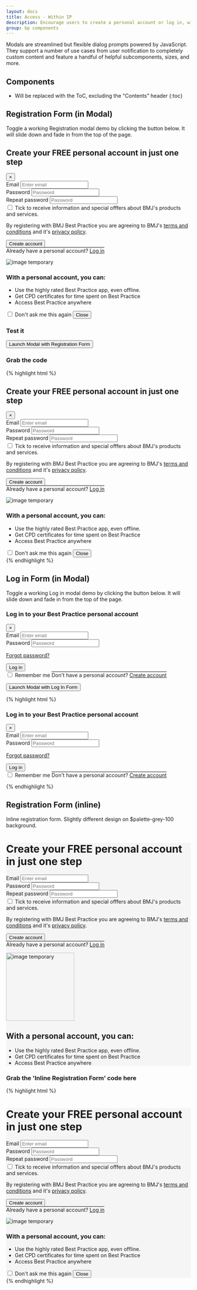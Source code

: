 ```yaml
---
layout: docs
title: Access - Within IP
description: Encourage users to create a personal account or log in, with Registration &amp; Log in Form in Modal
group: bp components
---
```


Modals are streamlined but flexible dialog prompts powered by JavaScript. They support a number of use cases from user notification to completely custom content and feature a handful of helpful subcomponents, sizes, and more.

## Components

* Will be replaced with the ToC, excluding the "Contents" header
{:toc}

## Registration Form (in Modal)

Toggle a working Registration modal demo by clicking the button below. It will slide down and fade in from the top of the page.

<div id="exampleModalRegister" class="modal fade" tabindex="-1" role="dialog" aria-labelledby="exampleModalRegisterLabel" aria-hidden="true">
  <div class="modal-dialog modal-lg" role="document">
    <div class="modal-content pb-2">
      <div class="modal-header">
        <h2>Create your FREE personal account in just one step</h2>
        <button type="button" class="close" data-dismiss="modal" aria-label="Close">
          <span aria-hidden="true">&times;</span>
        </button>
      </div><!--- / modal-header -->
      <div class="modal-body">
        <div class="row">
          <div class="col-md-6">
            <form id="regForm" action="#">
              <div class="form-group floating-label">
                <label for="exampleInputEmail1">Email</label>
                <input type="email" class="form-control mw-100" id="exampleInputEmail1" name="exampleInputEmail1" aria-describedby="emailHelp" placeholder="Enter email">
              </div>
              <div class="form-group floating-label">
                <label for="exampleInputPassword1">Password</label>
                <input type="password" class="form-control" id="exampleInputPassword1" name="exampleInputPassword1" placeholder="Password">
              </div>
              <div class="form-group floating-label">
                <label for="exampleInputPassword2">Repeat password</label>
                <input type="password" class="form-control" id="exampleInputPassword2" name="exampleInputPassword2" placeholder="Password">
              </div>
              <label for="marketingOptIn" class="custom-control custom-checkbox">
                <input name="marketingOptIn" id="marketingOptIn" type="checkbox" class="custom-control-input">
                <span class="custom-control-indicator"></span>
                <span class="custom-control-description">Tick to receive information and special offfers about BMJ's products and services.</span>
              </label>
              <p>By registering with BMJ Best Practice you are agreeing to BMJ's <a href="#">terms and conditions</a> and it's <a href="#">privacy policy</a>.</p>
              <div class="form-group">
                <button id="createAccount" type="submit" class="btn btn-secondary">Create account</button>
              </div>
              <span class="custom-control pt-3 pl-0 d-inline-block" style="border-top: 1px solid #000">Already have a personal account? <a class="text-uppercase" href="#exampleModalLogIn" data-toggle="modal" data-dismiss="modal">Log in</a></span>
            </form>
          </div>
          <div class="col-md-6">
            <div class="regMessaging">
              <img class="w-100" src="../../../css/images/1.jpg" alt="image temporary">
              <div class="regMessageHeader">
                <h3 class="text-center">With a personal account, you can:</h3>
              </div>
              <ul class="list-group list-group-flush">
                <li class="list-group-item">Use the highly rated Best Practice app, even offline.</li>
                <li class="list-group-item">Get CPD certificates for time spent on Best Practice</li>
                <li class="list-group-item">Access Best Practice anywhere</li>
              </ul>
            </div>
            <label for="modalDismiss" class="custom-control custom-checkbox">
              <input name="modalDismiss" id="modalDismiss" type="checkbox" class="custom-control-input">
              <span class="custom-control-indicator mt-3"></span>
              <span class="font-weight-bold pt-3 custom-control-description">Don't ask me this again</span>
            </label>
            <button type="button" class="btn btn-outline-primary float-right mt-2" data-dismiss="modal" aria-label="Close">Close</button>
            </div>
        </div>
      </div><!--- / modal-body -->
    </div><!--- / modal-content -->
  </div><!--- / modal-dialog -->
</div><!--- / exampleModalRegister -->

### Test it
<div class="bd-example text-center">
  <button type="button" class="btn btn-primary" data-toggle="modal" data-target="#exampleModalRegister">
    Launch Modal with Registration Form
  </button>
</div>

### Grab the code
{% highlight html %}
<!-- Register Form in Modal -->
<div id="exampleModalRegister" class="modal fade" tabindex="-1" role="dialog" aria-labelledby="exampleModalRegisterLabel" aria-hidden="true">
  <div class="modal-dialog modal-lg" role="document">
    <div class="modal-content pb-2">
      <div class="modal-header">
        <h2>Create your FREE personal account in just one step</h2>
        <button type="button" class="close" data-dismiss="modal" aria-label="Close">
          <span aria-hidden="true">&times;</span>
        </button>
      </div><!--- / modal-header -->
      <div class="modal-body">
        <div class="row">
          <div class="col-md-6">
            <form id="regformModal" action="#">
              <div class="form-group floating-label">
                <label for="exampleInputEmail1">Email</label>
                <input type="email" class="form-control mw-100" id="exampleInputEmail1" name="exampleInputEmail1" aria-describedby="emailHelp" placeholder="Enter email">
              </div>
              <div class="form-group floating-label">
                <label for="exampleInputPassword1">Password</label>
                <input type="password" class="form-control" id="exampleInputPassword1" name="exampleInputPassword1" placeholder="Password">
              </div>
              <div class="form-group floating-label">
                <label for="exampleInputPassword2">Repeat password</label>
                <input type="password" class="form-control" id="exampleInputPassword2" name="exampleInputPassword2" placeholder="Password">
              </div>
              <label for="marketingOptIn" class="custom-control custom-checkbox">
                <input name="marketingOptIn" id="marketingOptIn" type="checkbox" class="custom-control-input">
                <span class="custom-control-indicator"></span>
                <span class="custom-control-description">Tick to receive information and special offfers about BMJ's products and services.</span>
              </label>
              <p>By registering with BMJ Best Practice you are agreeing to BMJ's <a href="#">terms and conditions</a> and it's <a href="#">privacy policy</a>.</p>
              <div class="form-group">
                <button type="submit" class="btn btn-secondary">Create account</button>
              </div>
              <span class="custom-control pt-3 pl-0 mt-35 d-inline-block" style="border-top: 1px solid #000">Already have a personal account? <a class="text-uppercase" href="#exampleModalLogIn" data-toggle="modal" data-dismiss="modal">Log in</a></span>
            </form>
          </div>
          <div class="col-md-6">
            <div class="regMessaging">
              <img class="w-100" src="../../../css/images/1.jpg" alt="image temporary">
              <div class="regMessageHeader">
                <h3 class="text-center">With a personal account, you can:</h3>
              </div>
              <ul class="list-group list-group-flush">
                <li class="list-group-item">Use the highly rated Best Practice app, even offline.</li>
                <li class="list-group-item">Get CPD certificates for time spent on Best Practice</li>
                <li class="list-group-item">Access Best Practice anywhere</li>
              </ul>
            </div>
            <label for="modalDismiss" class="custom-control custom-checkbox">
              <input name="modalDismiss" id="modalDismiss" type="checkbox" class="custom-control-input">
              <span class="custom-control-indicator mt-3"></span>
              <span class="font-weight-bold pt-3 custom-control-description">Don't ask me this again</span>
            </label>
            <button type="button" class="btn btn-outline-primary float-right mt-2" data-dismiss="modal" aria-label="Close">Close</button>
            </div>
        </div>
      </div><!--- / modal-body -->
    </div><!--- / modal-content -->
  </div><!--- / modal-dialog -->
</div><!--- / exampleModalRegister -->
{% endhighlight %}


## Log in Form (in Modal)

Toggle a working Log in modal demo by clicking the button below. It will slide down and fade in from the top of the page.

<div id="exampleModalLogIn" class="modal fade" tabindex="-1" role="dialog" aria-labelledby="exampleModalLogInLabel" aria-hidden="true">
  <div class="modal-dialog modal-lg" role="document">
    <div class="modal-content pb-3">
      <div class="modal-header">
        <h3 class="modal-title" id="exampleModalLogInLabel">Log in to your Best Practice personal account</h3>
        <button type="button" class="close" data-dismiss="modal" aria-label="Close">
          <span aria-hidden="true">&times;</span>
        </button>
      </div>
      <div class="modal-body">
        <div class="row">
          <div class="col-md-6">
            <form id="loginForm" action="#">
              <div class="form-group floating-label">
                <label for="exampleInputEmail2">Email</label>
                <input type="email" class="form-control" id="exampleInputEmail2" name="exampleInputEmail2" aria-describedby="emailHelp" placeholder="Enter email">
              </div>
              <div class="form-group floating-label">
                <label for="exampleInputPassword3">Password</label>
                <input type="password" class="form-control" id="exampleInputPassword3" name="exampleInputPassword3" placeholder="Password">
              </div>
              <p class="pl-0"><a href="#">Forgot password?</a></p>
              <div class="form-group">
                <button id="loginSubmit" type="submit" class="btn btn-secondary">Log in</button>
              </div>
              <label for="marketingOptIn" class="custom-control custom-checkbox">
                <input name="marketingOptIn" id="marketingOptIn" type="checkbox" class="custom-control-input">
                <span class="custom-control-indicator"></span>
                <span class="custom-control-description">Remember me</span>
              </label>
              <span class="custom-control pt-3 pl-0 mt-3 d-inline-block" style="border-top: 1px solid #000">Don't have a personal account? <a class="text-uppercase" href="#exampleModalRegister" data-toggle="modal" data-dismiss="modal">Create account</a></span>
            </form>
          </div>
          <div class="col-md-6">
            <!--- Empty for now -->
          </div>
        </div>
      </div>
    </div>
  </div>
</div>

<div class="bd-example">
  <button type="button" class="btn btn-primary" data-toggle="modal" data-target="#exampleModalLogIn">
    Launch Modal with Log In Form
  </button>
</div>

{% highlight html %}
<!-- Modal -->
<div id="exampleModalLogIn" class="modal fade" tabindex="-1" role="dialog" aria-labelledby="exampleModalLogInLabel" aria-hidden="true">
  <div class="modal-dialog modal-lg" role="document">
    <div class="modal-content pb-3">
      <div class="modal-header">
        <h3 class="modal-title" id="exampleModalLogInLabel">Log in to your Best Practice personal account</h3>
        <button type="button" class="close" data-dismiss="modal" aria-label="Close">
          <span aria-hidden="true">&times;</span>
        </button>
      </div>
      <div class="modal-body">
        <div class="row">
          <div class="col-md-6">
            <form id="loginForm" action="#">
              <div class="form-group floating-label">
                <label for="exampleInputEmail2">Email</label>
                <input type="email" class="form-control" id="exampleInputEmail2" name="exampleInputEmail2" aria-describedby="emailHelp" placeholder="Enter email">
              </div>
              <div class="form-group floating-label">
                <label for="exampleInputPassword3">Password</label>
                <input type="password" class="form-control" id="exampleInputPassword3" name="exampleInputPassword3" placeholder="Password">
              </div>
              <p class="pl-0"><a href="#">Forgot password?</a></p>
              <div class="form-group">
                <button id="loginSubmit" type="submit" class="btn btn-secondary">Log in</button>
              </div>
              <label for="marketingOptIn" class="custom-control custom-checkbox">
                <input name="marketingOptIn" id="marketingOptIn" type="checkbox" class="custom-control-input">
                <span class="custom-control-indicator"></span>
                <span class="custom-control-description">Remember me</span>
              </label>
              <span class="custom-control pt-3 pl-0 mt-3 d-inline-block" style="border-top: 1px solid #000">Don't have a personal account? <a class="text-uppercase" href="#exampleModalRegister" data-toggle="modal" data-dismiss="modal">Create account</a></span>
            </form>
          </div>
          <div class="col-md-6">
            <!--- Empty for now -->
          </div>
        </div>
      </div>
    </div>
  </div>
</div>
{% endhighlight %}

## Registration Form (inline)

Inline registration form. Slightly different design on $palette-grey-100 background.

  <div id="inlineReg" class="container pb-3" style="background-color: #f5f5f5;">
    <div class="row">
    <h1 class="pb-3 mb-3">Create your FREE personal account in just one step</h1>
      <div class="col-md-6">
        <form id="regFormInline" action="#">
          <div class="form-group floating-label">
            <label for="exampleInputEmail1">Email</label>
            <input type="email" class="form-control mw-100" id="exampleInputEmail1" name="exampleInputEmail1" aria-describedby="emailHelp" placeholder="Enter email">
          </div>
          <div class="form-group floating-label">
            <label for="exampleInputPassword1">Password</label>
            <input type="password" class="form-control" id="exampleInputPassword1" name="exampleInputPassword1" placeholder="Password">
          </div>
          <div class="form-group floating-label">
            <label for="exampleInputPassword2">Repeat password</label>
            <input type="password" class="form-control" id="exampleInputPassword2" name="exampleInputPassword2" placeholder="Password">
          </div>
          <label for="marketingOptIn" class="custom-control custom-checkbox">
            <input name="marketingOptIn" id="marketingOptIn" type="checkbox" class="custom-control-input">
            <span class="custom-control-indicator"></span>
            <span class="custom-control-description">Tick to receive information and special offfers about BMJ's products and services.</span>
          </label>
          <p>By registering with BMJ Best Practice you are agreeing to BMJ's <a href="#">terms and conditions</a> and it's <a href="#">privacy policy</a>.</p>
          <div class="form-group">
            <button id="createAccount" type="submit" class="btn btn-secondary">Create account</button>
          </div>
          <span class="custom-control pt-3 pl-0 d-inline-block" style="border-top: 1px solid #000">Already have a personal account? <a class="text-uppercase" href="#exampleModalLogIn" data-toggle="modal" data-dismiss="modal">Log in</a></span>
        </form>
      </div>
      <div class="col-md-6">
        <div class="regMessaging">
          <img class="w-100" src="../../../css/images/1.jpg" alt="image temporary" style="height: 186px;">
          <div class="regMessageHeader">
            <h2 class="text-center">With a personal account, you can:</h2>
          </div>
          <ul class="list-group list-group-flush">
            <li class="list-group-item">Use the highly rated Best Practice app, even offline.</li>
            <li class="list-group-item">Get CPD certificates for time spent on Best Practice</li>
            <li class="list-group-item">Access Best Practice anywhere</li>
          </ul>
        </div>
      </div>
    </div>
  </div><!--- / container -->

<div class="bd-example">
  <h3>Grab the 'Inline Registration Form' code here</h3>
</div>
{% highlight html %}
  <div id="inlineReg" class="container" style="background-color: #f5f5f5;">
    <div class="row">
    <h1>Create your FREE personal account in just one step</h1>
      <div class="col-md-6">
        <form id="regFormInline" action="#">
          <div class="form-group floating-label">
            <label for="exampleInputEmail1">Email</label>
            <input type="email" class="form-control mw-100" id="exampleInputEmail1" name="exampleInputEmail1" aria-describedby="emailHelp" placeholder="Enter email">
          </div>
          <div class="form-group floating-label">
            <label for="exampleInputPassword1">Password</label>
            <input type="password" class="form-control" id="exampleInputPassword1" name="exampleInputPassword1" placeholder="Password">
          </div>
          <div class="form-group floating-label">
            <label for="exampleInputPassword2">Repeat password</label>
            <input type="password" class="form-control" id="exampleInputPassword2" name="exampleInputPassword2" placeholder="Password">
          </div>
          <label for="marketingOptIn" class="custom-control custom-checkbox">
            <input name="marketingOptIn" id="marketingOptIn" type="checkbox" class="custom-control-input">
            <span class="custom-control-indicator"></span>
            <span class="custom-control-description">Tick to receive information and special offfers about BMJ's products and services.</span>
          </label>
          <p>By registering with BMJ Best Practice you are agreeing to BMJ's <a href="#">terms and conditions</a> and it's <a href="#">privacy policy</a>.</p>
          <div class="form-group">
            <button id="createAccount" type="submit" class="btn btn-secondary">Create account</button>
          </div>
          <span class="custom-control pt-3 pl-0 d-inline-block" style="border-top: 1px solid #000">Already have a personal account? <a class="text-uppercase" href="#exampleModalLogIn" data-toggle="modal" data-dismiss="modal">Log in</a></span>
        </form>
      </div>
      <div class="col-md-6">
        <div class="regMessaging">
          <img class="w-100" src="../../../css/images/1.jpg" alt="image temporary">
          <div class="regMessageHeader">
            <h3 class="text-center">With a personal account, you can:</h3>
          </div>
          <ul class="list-group list-group-flush">
            <li class="list-group-item">Use the highly rated Best Practice app, even offline.</li>
            <li class="list-group-item">Get CPD certificates for time spent on Best Practice</li>
            <li class="list-group-item">Access Best Practice anywhere</li>
          </ul>
        </div>
        <label for="modalDismiss" class="custom-control custom-checkbox">
          <input name="modalDismiss" id="modalDismiss" type="checkbox" class="custom-control-input">
          <span class="custom-control-indicator mt-3"></span>
          <span class="font-weight-bold pt-3 custom-control-description">Don't ask me this again</span>
        </label>
        <button type="button" class="btn btn-outline-primary float-right mt-2" data-dismiss="modal" aria-label="Close">Close</button>
        </div>
    </div>
  </div><!--- / #inlineReg -->
{% endhighlight %}